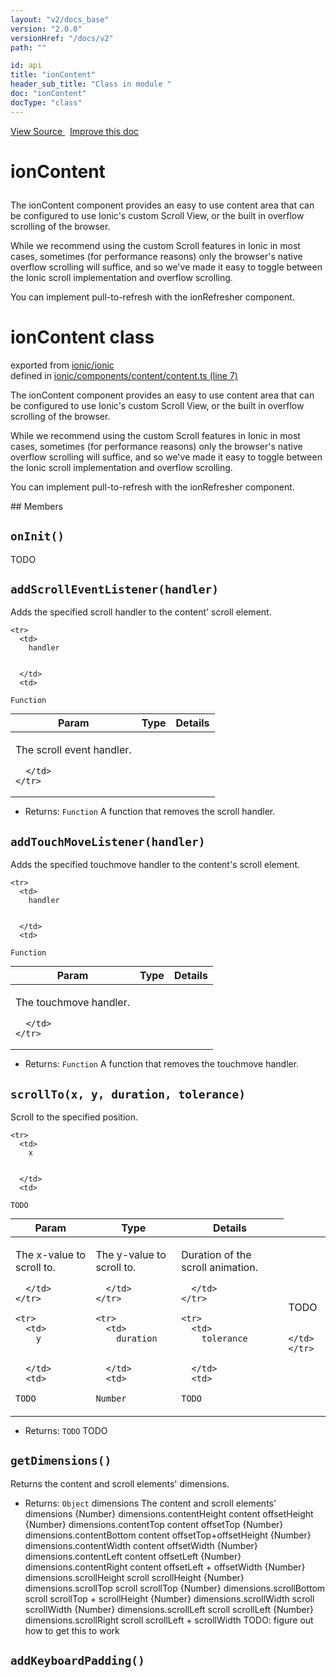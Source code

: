 ```yaml
---
layout: "v2/docs_base"
version: "2.0.0"
versionHref: "/docs/v2"
path: ""

id: api
title: "ionContent"
header_sub_title: "Class in module "
doc: "ionContent"
docType: "class"
---
```



<div class="improve-docs">
  <a href='http://github.com/driftyco/ionic2/tree/master/ionic/components/content/content.ts#L6'>
    View Source
  </a>
  &nbsp;
  <a href='http://github.com/driftyco/ionic2/edit/master/ionic/components/content/content.ts#L6'>
    Improve this doc
  </a>
</div>




<h1 class="api-title">

  ionContent



</h1>





The ionContent component provides an easy to use content area that can be configured to use Ionic's custom Scroll View, or the built in overflow scrolling of the browser.

While we recommend using the custom Scroll features in Ionic in most cases, sometimes (for performance reasons) only the browser's native overflow scrolling will suffice, and so we've made it easy to toggle between the Ionic scroll implementation and overflow scrolling.

You can implement pull-to-refresh with the ionRefresher component.

<h1 class="class export">ionContent <span class="type">class</span></h1>
<p class="module">exported from <a href='undefined'>ionic/ionic</a><br/>
defined in <a href="https://github.com/driftyco/ionic2/tree/master/ionic/components/content/content.ts#L7-L174">ionic/components/content/content.ts (line 7)</a>
</p>
<p><p>The ionContent component provides an easy to use content area that can be configured to use Ionic&#39;s custom Scroll View, or the built in overflow scrolling of the browser.</p>
<p>While we recommend using the custom Scroll features in Ionic in most cases, sometimes (for performance reasons) only the browser&#39;s native overflow scrolling will suffice, and so we&#39;ve made it easy to toggle between the Ionic scroll implementation and overflow scrolling.</p>
<p>You can implement pull-to-refresh with the ionRefresher component.</p>
</p>
## Members

<div id="onInit"></div>
<h2>
  <code>onInit()</code>

</h2>

TODO









<div id="addScrollEventListener"></div>
<h2>
  <code>addScrollEventListener(handler)</code>

</h2>

Adds the specified scroll handler to the content' scroll element.



<table class="table" style="margin:0;">
  <thead>
    <tr>
      <th>Param</th>
      <th>Type</th>
      <th>Details</th>
    </tr>
  </thead>
  <tbody>
    
    <tr>
      <td>
        handler
        
        
      </td>
      <td>
        
  <code>Function</code>
      </td>
      <td>
        <p>The scroll event handler.</p>

        
      </td>
    </tr>
    
  </tbody>
</table>






* Returns: 
  <code>Function</code> A function that removes the scroll handler.




<div id="addTouchMoveListener"></div>
<h2>
  <code>addTouchMoveListener(handler)</code>

</h2>

Adds the specified touchmove handler to the content's scroll element.



<table class="table" style="margin:0;">
  <thead>
    <tr>
      <th>Param</th>
      <th>Type</th>
      <th>Details</th>
    </tr>
  </thead>
  <tbody>
    
    <tr>
      <td>
        handler
        
        
      </td>
      <td>
        
  <code>Function</code>
      </td>
      <td>
        <p>The touchmove handler.</p>

        
      </td>
    </tr>
    
  </tbody>
</table>






* Returns: 
  <code>Function</code> A function that removes the touchmove handler.




<div id="scrollTo"></div>
<h2>
  <code>scrollTo(x, y, duration, tolerance)</code>

</h2>

Scroll to the specified position.



<table class="table" style="margin:0;">
  <thead>
    <tr>
      <th>Param</th>
      <th>Type</th>
      <th>Details</th>
    </tr>
  </thead>
  <tbody>
    
    <tr>
      <td>
        x
        
        
      </td>
      <td>
        
  <code>TODO</code>
      </td>
      <td>
        <p>The x-value to scroll to.</p>

        
      </td>
    </tr>
    
    <tr>
      <td>
        y
        
        
      </td>
      <td>
        
  <code>TODO</code>
      </td>
      <td>
        <p>The y-value to scroll to.</p>

        
      </td>
    </tr>
    
    <tr>
      <td>
        duration
        
        
      </td>
      <td>
        
  <code>Number</code>
      </td>
      <td>
        <p>Duration of the scroll animation.</p>

        
      </td>
    </tr>
    
    <tr>
      <td>
        tolerance
        
        
      </td>
      <td>
        
  <code>TODO</code>
      </td>
      <td>
        <p>TODO</p>

        
      </td>
    </tr>
    
  </tbody>
</table>






* Returns: 
  <code>TODO</code> TODO




<div id="getDimensions"></div>
<h2>
  <code>getDimensions()</code>

</h2>

Returns the content and scroll elements' dimensions.






* Returns: 
  <code>Object</code> dimensions  The content and scroll elements' dimensions
{Number} dimensions.contentHeight  content offsetHeight
{Number} dimensions.contentTop  content offsetTop
{Number} dimensions.contentBottom  content offsetTop+offsetHeight
{Number} dimensions.contentWidth  content offsetWidth
{Number} dimensions.contentLeft  content offsetLeft
{Number} dimensions.contentRight  content offsetLeft + offsetWidth
{Number} dimensions.scrollHeight  scroll scrollHeight
{Number} dimensions.scrollTop  scroll scrollTop
{Number} dimensions.scrollBottom  scroll scrollTop + scrollHeight
{Number} dimensions.scrollWidth  scroll scrollWidth
{Number} dimensions.scrollLeft  scroll scrollLeft
{Number} dimensions.scrollRight  scroll scrollLeft + scrollWidth
TODO: figure out how to get this to work




<div id="addKeyboardPadding"></div>
<h2>
  <code>addKeyboardPadding()</code>

</h2>











